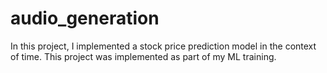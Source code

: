 # audio_generation
In this project, I implemented a stock price prediction model in the context of time. This project was implemented as part of my ML training.
